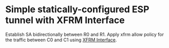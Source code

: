 # Simple statically-configured ESP tunnel with XFRM Interface

Establish SA bidirectionally between R0 and R1. Apply xfrm allow policy for the traffic between C0 and C1 using [XFRM Interface](https://wiki.strongswan.org/projects/strongswan/wiki/RouteBasedVPN#XFRM-Interfaces-on-Linux).
